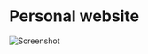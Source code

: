 # Personal website

![Screenshot](https://cdn.discordapp.com/attachments/439926665435545601/724536101124964403/unknown.png)
